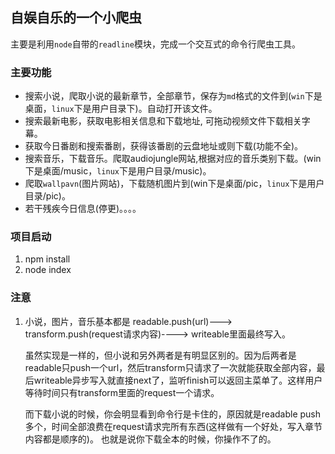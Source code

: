 ## 自娱自乐的一个小爬虫

主要是利用`node`自带的`readline`模块，完成一个交互式的命令行爬虫工具。

### 主要功能

* 搜索小说，爬取小说的最新章节，全部章节，保存为`md`格式的文件到(`win`下是桌面，`linux`下是用户目录下)。自动打开该文件。
* 搜索最新电影，获取电影相关信息和下载地址, 可拖动视频文件下载相关字幕。
* 获取今日番剧和搜索番剧，获得该番剧的云盘地址或则下载(功能不全)。
* 搜索音乐，下载音乐。爬取audiojungle网站,根据对应的音乐类别下载。(win下是桌面/music，`linux`下是用户目录/music)。
* 爬取`wallpavn`(图片网站)，下载随机图片到(win下是桌面/pic，`linux`下是用户目录/pic)。
* 若干残疾今日信息(停更)。。。。

### 项目启动

1. npm install 
2. node index

### 注意

1. 小说，图片，音乐基本都是 readable.push(url)---> transform.push(request请求内容)----> writeable里面最终写入。

   虽然实现是一样的，但小说和另外两者是有明显区别的。因为后两者是readable只push一个url，然后transform只请求了一次就能获取全部内容，最后writeable异步写入就直接next了，监听finish可以返回主菜单了。这样用户等待时间只有transform里面的request一个请求。

   而下载小说的时候，你会明显看到命令行是卡住的，原因就是readable push多个，时间全部浪费在request请求完所有东西(这样做有一个好处，写入章节内容都是顺序的)。
    也就是说你下载全本的时候，你操作不了的。

